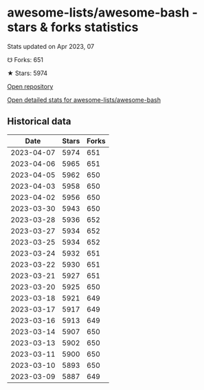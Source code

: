 # awesome-lists/awesome-bash - stars & forks statistics

Stats updated on Apr 2023, 07

☋ Forks: 651

★ Stars: 5974

[Open repository](https://github.com/awesome-lists/awesome-bash)

[Open detailed stats for awesome-lists/awesome-bash](https://reviewgithub.com/rep/awesome-lists/awesome-bash)

## Historical data
| Date | Stars | Forks |
|------|-------|-------|
| 2023-04-07 | 5974 | 651 | 
| 2023-04-06 | 5965 | 651 | 
| 2023-04-05 | 5962 | 650 | 
| 2023-04-03 | 5958 | 650 | 
| 2023-04-02 | 5956 | 650 | 
| 2023-03-30 | 5943 | 650 | 
| 2023-03-28 | 5936 | 652 | 
| 2023-03-27 | 5934 | 652 | 
| 2023-03-25 | 5934 | 652 | 
| 2023-03-24 | 5932 | 651 | 
| 2023-03-22 | 5930 | 651 | 
| 2023-03-21 | 5927 | 651 | 
| 2023-03-20 | 5925 | 650 | 
| 2023-03-18 | 5921 | 649 | 
| 2023-03-17 | 5917 | 649 | 
| 2023-03-16 | 5913 | 649 | 
| 2023-03-14 | 5907 | 650 | 
| 2023-03-13 | 5902 | 650 | 
| 2023-03-11 | 5900 | 650 | 
| 2023-03-10 | 5893 | 650 | 
| 2023-03-09 | 5887 | 649 | 

